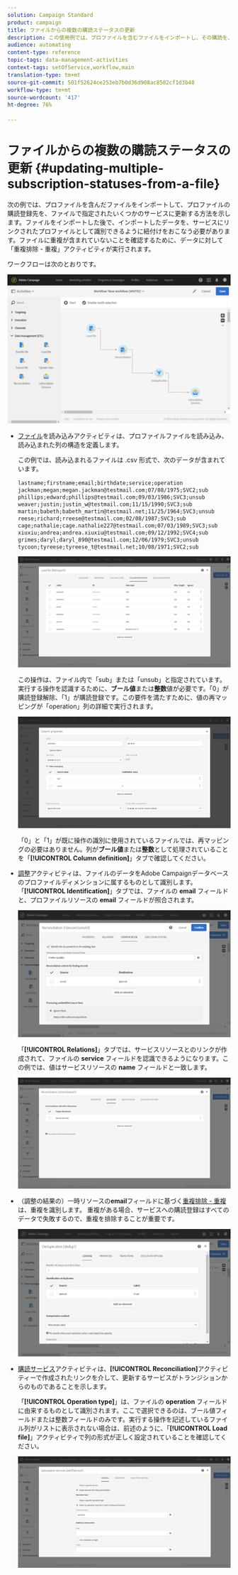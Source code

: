 ```yaml
---
solution: Campaign Standard
product: campaign
title: ファイルからの複数の購読ステータスの更新
description: この使用例では、プロファイルを含むファイルをインポートし、その購読を、ファイルで指定されたいくつかのサービスに更新する方法を示します。
audience: automating
content-type: reference
topic-tags: data-management-activities
context-tags: setOfService,workflow,main
translation-type: tm+mt
source-git-commit: 501f52624ce253eb7b0d36d908ac8502cf1d3b48
workflow-type: tm+mt
source-wordcount: '417'
ht-degree: 76%

---
```



# ファイルからの複数の購読ステータスの更新 {#updating-multiple-subscription-statuses-from-a-file}

次の例では、プロファイルを含んだファイルをインポートして、プロファイルの購読登録先を、ファイルで指定されたいくつかのサービスに更新する方法を示します。ファイルをインポートした後で、インポートしたデータを、サービスにリンクされたプロファイルとして識別できるように紐付けをおこなう必要があります。ファイルに重複が含まれていないことを確認するために、データに対して「重複排除 - 重複」アクティビティが実行されます。

ワークフローは次のとおりです。

![](assets/subscription_activity_example1.png)

* [ファイル](../../automating/using/load-file.md)を読み込みアクティビティは、プロファイルファイルを読み込み、読み込まれた列の構造を定義します。

   この例では、読み込まれるファイルは .csv 形式で、次のデータが含まれています。

   ```
   lastname;firstname;email;birthdate;service;operation
   jackman;megan;megan.jackman@testmail.com;07/08/1975;SVC2;sub
   phillips;edward;phillips@testmail.com;09/03/1986;SVC3;unsub
   weaver;justin;justin_w@testmail.com;11/15/1990;SVC3;sub
   martin;babeth;babeth_martin@testmail.net;11/25/1964;SVC3;unsub
   reese;richard;rreese@testmail.com;02/08/1987;SVC3;sub
   cage;nathalie;cage.nathalie227@testmail.com;07/03/1989;SVC3;sub
   xiuxiu;andrea;andrea.xiuxiu@testmail.com;09/12/1992;SVC4;sub
   grimes;daryl;daryl_890@testmail.com;12/06/1979;SVC3;unsub
   tycoon;tyreese;tyreese_t@testmail.net;10/08/1971;SVC2;sub
   ```

   ![](assets/subscription_example_load_file.png)

   この操作は、ファイル内で「sub」または「unsub」と指定されています。実行する操作を認識するために、**ブール値**&#x200B;または&#x200B;**整数**&#x200B;値が必要です。「0」が購読登録解除、「1」が購読登録です。この要件を満たすために、値の再マッピングが「operation」列の詳細で実行されます。

   ![](assets/subscription_example_remapping.png)

   「0」と「1」が既に操作の識別に使用されているファイルでは、再マッピングの必要はありません。列が&#x200B;**ブール値**&#x200B;または&#x200B;**整数**&#x200B;として処理されていることを「**[!UICONTROL Column definition]**」タブで確認してください。

* [調整](../../automating/using/reconciliation.md)アクティビティは、ファイルのデータをAdobe Campaignデータベースのプロファイルディメンションに属するものとして識別します。 「**[!UICONTROL Identification]**」タブでは、ファイルの **email** フィールドと、プロファイルリソースの **email** フィールドが照合されます。

   ![](assets/subscription_activity_example3.png)

   「**[!UICONTROL Relations]**」タブでは、サービスリソースとのリンクが作成されて、ファイルの **service** フィールドを認識できるようになります。この例では、値はサービスリソースの **name** フィールドと一致します。

   ![](assets/subscription_example_service_relation.png)

* （調整の結果の）一時リソースの&#x200B;**email**&#x200B;フィールドに基づく[重複排除 - 重複](../../automating/using/deduplication.md)は、重複を識別します。 重複がある場合、サービスへの購読登録はすべてのデータで失敗するので、重複を排除することが重要です。

   ![](assets/subscription_activity_example5.png)

* [購読サービス](../../automating/using/subscription-services.md)アクティビティは、**[!UICONTROL Reconciliation]**&#x200B;アクティビティーで作成されたリンクを介して、更新するサービスがトランジションからのものであることを示します。

   「**[!UICONTROL Operation type]**」は、ファイルの **operation** フィールドに由来するものとして識別されます。ここで選択できるのは、ブール値フィールドまたは整数フィールドのみです。実行する操作を記述しているファイル列がリストに表示されない場合は、前述のように、「**[!UICONTROL Load file]**」アクティビティで列の形式が正しく設定されていることを確認してください。

   ![](assets/subscription_activity_example_from_file.png)
